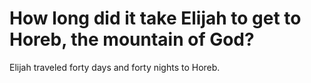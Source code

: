 # How long did it take Elijah to get to Horeb, the mountain of God?

Elijah traveled forty days and forty nights to Horeb.
